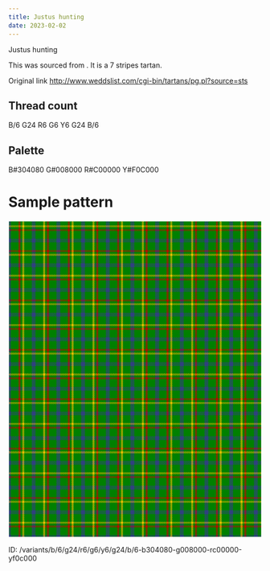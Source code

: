 ```yaml
---
title: Justus hunting
date: 2023-02-02
---
```

Justus hunting

This was sourced from <no value>.  It is a 7 stripes tartan.

Original link http://www.weddslist.com/cgi-bin/tartans/pg.pl?source=sts

## Thread count
B/6 G24 R6 G6 Y6 G24 B/6

## Palette
B#304080 G#008000 R#C00000 Y#F0C000

# Sample pattern

![Tartan detail](tartan.png "B/6 G24 R6 G6 Y6 G24 B/6 tartan")

ID: /variants/b/6/g24/r6/g6/y6/g24/b/6-b304080-g008000-rc00000-yf0c000
